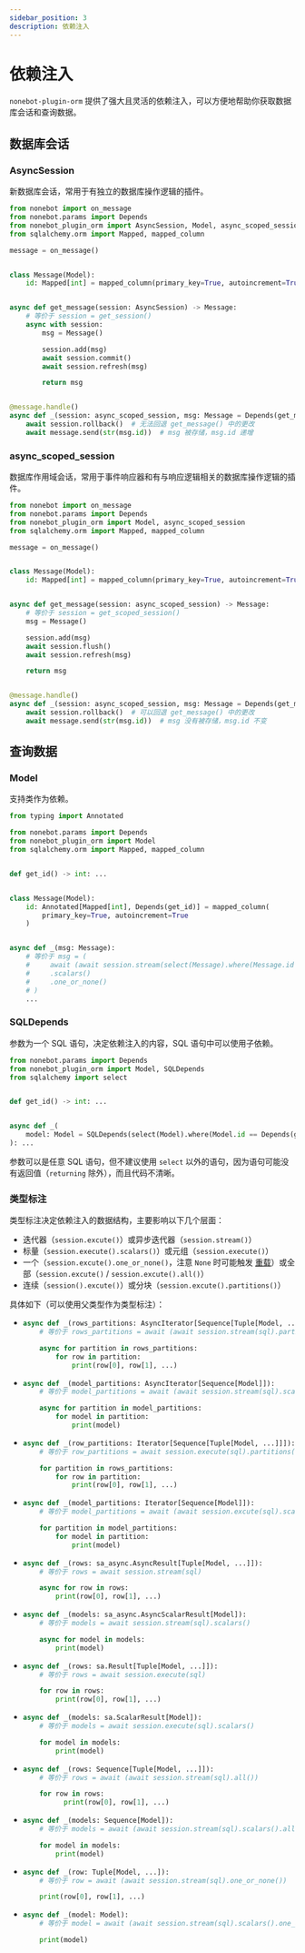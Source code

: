 ```yaml
---
sidebar_position: 3
description: 依赖注入
---
```


# 依赖注入

`nonebot-plugin-orm` 提供了强大且灵活的依赖注入，可以方便地帮助你获取数据库会话和查询数据。

## 数据库会话

### AsyncSession

新数据库会话，常用于有独立的数据库操作逻辑的插件。

```python {13,26}
from nonebot import on_message
from nonebot.params import Depends
from nonebot_plugin_orm import AsyncSession, Model, async_scoped_session
from sqlalchemy.orm import Mapped, mapped_column

message = on_message()


class Message(Model):
    id: Mapped[int] = mapped_column(primary_key=True, autoincrement=True)


async def get_message(session: AsyncSession) -> Message:
    # 等价于 session = get_session()
    async with session:
        msg = Message()

        session.add(msg)
        await session.commit()
        await session.refresh(msg)

        return msg


@message.handle()
async def _(session: async_scoped_session, msg: Message = Depends(get_message)):
    await session.rollback()  # 无法回退 get_message() 中的更改
    await message.send(str(msg.id))  # msg 被存储，msg.id 递增
```

### async_scoped_session

数据库作用域会话，常用于事件响应器和有与响应逻辑相关的数据库操作逻辑的插件。

```python {13，26}
from nonebot import on_message
from nonebot.params import Depends
from nonebot_plugin_orm import Model, async_scoped_session
from sqlalchemy.orm import Mapped, mapped_column

message = on_message()


class Message(Model):
    id: Mapped[int] = mapped_column(primary_key=True, autoincrement=True)


async def get_message(session: async_scoped_session) -> Message:
    # 等价于 session = get_scoped_session()
    msg = Message()

    session.add(msg)
    await session.flush()
    await session.refresh(msg)

    return msg


@message.handle()
async def _(session: async_scoped_session, msg: Message = Depends(get_message)):
    await session.rollback()  # 可以回退 get_message() 中的更改
    await message.send(str(msg.id))  # msg 没有被存储，msg.id 不变
```

## 查询数据

### Model

支持类作为依赖。

```python
from typing import Annotated

from nonebot.params import Depends
from nonebot_plugin_orm import Model
from sqlalchemy.orm import Mapped, mapped_column


def get_id() -> int: ...


class Message(Model):
    id: Annotated[Mapped[int], Depends(get_id)] = mapped_column(
        primary_key=True, autoincrement=True
    )


async def _(msg: Message):
    # 等价于 msg = (
    #     await (await session.stream(select(Message).where(Message.id == get_id())))
    #     .scalars()
    #     .one_or_none()
    # )
    ...
```

### SQLDepends

参数为一个 SQL 语句，决定依赖注入的内容，SQL 语句中可以使用子依赖。

```python {11-13}
from nonebot.params import Depends
from nonebot_plugin_orm import Model, SQLDepends
from sqlalchemy import select


def get_id() -> int: ...


async def _(
    model: Model = SQLDepends(select(Model).where(Model.id == Depends(get_id))),
): ...
```

参数可以是任意 SQL 语句，但不建议使用 `select` 以外的语句，因为语句可能没有返回值（`returning` 除外），而且代码不清晰。

### 类型标注

类型标注决定依赖注入的数据结构，主要影响以下几个层面：

- 迭代器（`session.excute()`）或异步迭代器（`session.stream()`）
- 标量（`session.execute().scalars()`）或元组（`session.execute()`）
- 一个（`session.excute().one_or_none()`，注意 `None` 时可能触发 [重载](../../../appendices/overload#重载)）或全部（`session.excute()` / `session.excute().all()`）
- 连续（`session().excute()`）或分块（`session.excute().partitions()`）

具体如下（可以使用父类型作为类型标注）：

- ```python
  async def _(rows_partitions: AsyncIterator[Sequence[Tuple[Model, ...]]]):
      # 等价于 rows_partitions = await (await session.stream(sql).partitions())

      async for partition in rows_partitions:
          for row in partition:
              print(row[0], row[1], ...)
  ```

- ```python
  async def _(model_partitions: AsyncIterator[Sequence[Model]]):
      # 等价于 model_partitions = await (await session.stream(sql).scalars().partitions())

      async for partition in model_partitions:
          for model in partition:
              print(model)
  ```

- ```python
  async def _(row_partitions: Iterator[Sequence[Tuple[Model, ...]]]):
      # 等价于 row_partitions = await session.execute(sql).partitions()

      for partition in rows_partitions:
          for row in partition:
              print(row[0], row[1], ...)
  ```

- ```python
  async def _(model_partitions: Iterator[Sequence[Model]]):
      # 等价于 model_partitions = await (await session.excute(sql).scalars().partitions())

      for partition in model_partitions:
          for model in partition:
              print(model)
  ```

- ```python
  async def _(rows: sa_async.AsyncResult[Tuple[Model, ...]]):
      # 等价于 rows = await session.stream(sql)

      async for row in rows:
          print(row[0], row[1], ...)
  ```

- ```python
  async def _(models: sa_async.AsyncScalarResult[Model]):
      # 等价于 models = await session.stream(sql).scalars()

      async for model in models:
          print(model)
  ```

- ```python
  async def _(rows: sa.Result[Tuple[Model, ...]]):
      # 等价于 rows = await session.execute(sql)

      for row in rows:
          print(row[0], row[1], ...)
  ```

- ```python
  async def _(models: sa.ScalarResult[Model]):
      # 等价于 models = await session.execute(sql).scalars()

      for model in models:
          print(model)
  ```

- ```python
  async def _(rows: Sequence[Tuple[Model, ...]]):
      # 等价于 rows = await (await session.stream(sql).all())

      for row in rows:
            print(row[0], row[1], ...)
  ```

- ```python
  async def _(models: Sequence[Model]):
      # 等价于 models = await (await session.stream(sql).scalars().all())

      for model in models:
          print(model)
  ```

- ```python
  async def _(row: Tuple[Model, ...]):
      # 等价于 row = await (await session.stream(sql).one_or_none())

      print(row[0], row[1], ...)
  ```

- ```python
  async def _(model: Model):
      # 等价于 model = await (await session.stream(sql).scalars().one_or_none())

      print(model)
  ```
